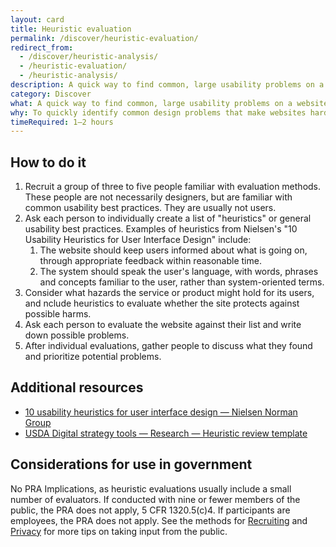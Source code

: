 ```yaml
---
layout: card
title: Heuristic evaluation
permalink: /discover/heuristic-evaluation/
redirect_from:
  - /discover/heuristic-analysis/
  - /heuristic-evaluation/
  - /heuristic-analysis/
description: A quick way to find common, large usability problems on a website.
category: Discover
what: A quick way to find common, large usability problems on a website.
why: To quickly identify common design problems that make websites hard to use without conducting more involved user research.
timeRequired: 1–2 hours
---
```


## How to do it

1. Recruit a group of three to five people familiar with evaluation methods. These people are not necessarily designers, but are familiar with common usability best practices. They are usually not users.
1. Ask each person to individually create a list of "heuristics" or general usability best practices. Examples of heuristics from Nielsen's "10 Usability Heuristics for User Interface Design" include:
    1.  The website should keep users informed about what is going on, through appropriate feedback within reasonable time.
    1.  The system should speak the user's language, with words, phrases and concepts familiar to the user, rather than system-oriented terms.
1. Consider what hazards the service or product might hold for its users, and nclude heuristics to evaluate whether the site protects against possible harms.
1. Ask each person to evaluate the website against their list and write down possible problems.
1. After individual evaluations, gather people to discuss what they found and prioritize potential problems.

<section class="method--section method--section--additional-resources" markdown="1">

## Additional resources

- <a href="https://www.nngroup.com/articles/ten-usability-heuristics/" class="usa-link">10 usability heuristics for user interface design — Nielsen Norman Group</a>
- [USDA Digital strategy tools — Research — Heuristic review template](https://www.usda.gov/digital-strategy/tools)
</section>

<section class="method--section method--section--government-considerations" markdown="1" >

## Considerations for use in government

No PRA Implications, as heuristic evaluations usually include a small number of evaluators. If conducted with nine or fewer members of the public, the PRA does not apply, 5 CFR 1320.5(c)4. If participants are employees, the PRA does not apply. See the methods for <a href="{{site.baseurl}}/fundamentals/recruiting/" class="usa-link">Recruiting</a> and <a href="{{site.baseurl}}/fundamentals/privacy/" class="usa-link">Privacy</a> for more tips on taking input from the public.
</section>
